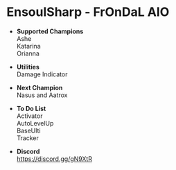# EnsoulSharp - FrOnDaL AIO
  - <b>Supported Champions </b><br>
  Ashe<br>
  Katarina<br>
  Orianna<br>
  - <b>Utilities </b><br>
  Damage Indicator
  
  - <b>Next Champion </b><br>
  Nasus and Aatrox
  
  - <b>To Do List</b><br>
  Activator<br>
  AutoLevelUp<br>
  BaseUlti<br>
  Tracker<br>
  - <b>Discord </b><br>
https://discord.gg/gN9XtR
